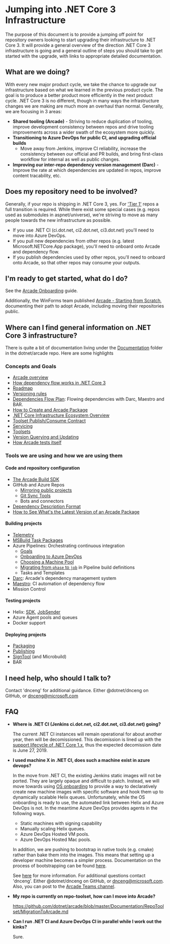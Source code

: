 # Jumping into .NET Core 3 Infrastructure

The purpose of this document is to provide a jumping off point for repository
owners looking to start upgrading their infrastructure to .NET Core 3. It will
provide a general overview of the direction .NET Core 3 infrastructure is going
and a general outline of steps you should take to get started with the upgrade,
with links to appropriate detailed documentation.

## What are we doing?

With every new major product cycle, we take the chance to upgrade our
infrastructure based on what we learned in the previous product cycle. The goal
is to produce a better product more efficiently in the next product cycle.  .NET
Core 3 is no different, though in many ways the infrastructure changes we are
making are much more an overhaul than normal.  Generally, we are focusing in 3
areas:
- **Shared tooling (Arcade)** - Striving to reduce duplication of tooling,
  improve development consistency between repos and drive tooling improvements
  across a wider swath of the ecosystem more quickly.
- **Transitioning to Azure DevOps for public CI, and upgrading official builds**
  - Move away from Jenkins, improve CI reliability, increase the consistency
  between our official and PR builds, and bring first-class workflow for
  internal as well as public changes.
- **Improving our inter-repo dependency version management (Darc)** - Improve
  the rate at which dependencies are updated in repos, improve content
  tracability, etc.

## Does my repository need to be involved?

Generally, if your repo is shipping in .NET Core 3, yes.  For ['Tier
1'](TierOneRepos.md) repos a full transition is required.  While there exist
some special cases (e.g. repos used as submodules in aspnet/universe), we're
striving to move as many people towards the new infrastructure as possible.
- If you use .NET CI (ci.dot.net, ci2.dot.net, ci3.dot.net) you'll need to move
  into Azure DevOps.
- If you pull new dependencies from other repos (e.g. latest
  Microsoft.NETCore.App package), you'll need to onboard onto Arcade and
  dependency flow.
- If you publish dependencies used by other repos, you'll need to onboard onto
  Arcade, so that other repos may consume your outputs.

## I'm ready to get started, what do I do?

See the [Arcade Onboarding](Onboarding.md) guide.

Additionally, the WinForms team published [Arcade - Starting from Scratch](https://microsoft.sharepoint.com/:w:/t/MerriesWinFormsandSetup/EdJpqtiLVdtFuS6p10E0o_IBVu2WsETAd4zBf6YdVKsLcQ?rtime=MyHzd7Rx1kg), documenting their path to adopt Arcade, including moving their repositories public.

## Where can I find general information on .NET Core 3 infrastructure?

There is quite a bit of documentation living under the
[Documentation](../Documentation/) folder in the dotnet/arcade repo.  Here are
some highlights

### Concepts and Goals

- [Arcade overview](Overview.md)
- [How dependency flow works in .NET Core
  3](BranchesChannelsAndSubscriptions.md)
- [Roadmap](CorePackages/PackagesRoadmap.md)
- [Versioning rules](CorePackages/Versioning.md)
- [Dependencies Flow Plan](DependenciesFlowPlan.md): Flowing dependencies with Darc, Maestro and BAR.
- [How to Create and Arcade Package](HowToCreatePackages.md)
- [.NET Core Infrastructure Ecosystem Overview](InfrastructureEcosystemOverview.md)
- [Toolset Publish/Consume Contract](PublishConsumeCOntract.md)
- [Servicing](Servicing.md)
- [Toolsets](Toolsets.md)
- [Version Querying and Updating](VersionQueryingAndUpdating.md)
- [How Arcade tests itself](Validation/Overview.md)

### Tools we are using and how we are using them

#### Code and repository configuration
  - [The Arcade Build SDK](ArcadeSdk.md)
  - GitHub and Azure Repos
    - [Mirroring public projects](AzureDevOps/internal-mirror.md)
    - [Git Sync Tools](GitSyncTools.md)
    - Bots and connectors
  - [Dependency Description Format](DependencyDescriptionFormat.md)
  - [How to See What's the Latest Version of an Arcade Package](SeePackagesLatestVersion.md)

#### Building projects
  - [Telemetry](CorePackages/Telemetry.md)
  - [MSBuild Task Packages](TaskPackages.md)
  - Azure Pipelines: Orchestrating continuous integration
    - [Goals](AzureDevOps/WritingBuildDefinitions.md)
    - [Onboarding to Azure DevOps](AzureDevOps/AzureDevOpsOnboarding.md)
    - [Choosing a Machine Pool](ChoosingAMachinePool.md)
    - [Migrating from `phase` to `job`](AzureDevOps/PhaseToJobSchemaChange.md) in Pipeline build definitions
    - Tasks and Templates
  - [Darc](Darc.md): Arcade's dependency management system
  - [Maestro](Maestro.md): CI automation of dependency flow
  - Mission Control

#### Testing projects
  - Helix: [SDK](../src/Microsoft.DotNet.Helix/Sdk/Readme.md), [JobSender](../src/Microsoft.DotNet.Helix/Sdk/Readme.md)
  - Azure Agent pools and queues
  - Docker support

#### Deploying projects
  - [Packaging](CorePackages/Packaging.md)
  - [Publishing](CorePackages/Publishing.md)
  - [SignTool](CorePackages/Signing.md) (and Microbuild)
  - BAR


## I need help, who should I talk to?

Contact 'dnceng' for additional guidance.  Either @dotnet/dnceng on GitHub, or
dnceng@microsoft.com

## FAQ

- **Where is .NET CI (Jenkins ci.dot.net, ci2.dot.net, ci3.dot.net) going?**

  The current .NET CI instances will remain operational for about another year,
  then will be decomissioned.  This decomission is lined up with the [support
  lifecycle of .NET Core 1.x](https://www.microsoft.com/net/support/policy),
  thus the expected decomission date is June 27, 2019.

- **I used machine X in .NET CI, does such a machine exist in azure devops?**

  In the move from .NET CI, the existing Jenkins static images will not be
  ported.  They are largely opaque and difficult to patch.  Instead, we will
  move towards using [OS
  onboarding](https://dev.azure.com/dnceng/internal/_git/dotnet-helix-machines?path=%2FREADME.md&version=GBmaster)
  to provide a way to declaratively create new machine images with specific
  software and hook them up to dynamically scalable Helix queues. Unfortunately,
  while the OS onboarding is ready to use, the automated link between Helix and
  Azure DevOps is not. In the meantime Azure DevOps provides agents in the
  following ways.
    - Static machines with signing capability
    - Manually scaling Helix queues.
    - Azure DevOps Hosted VM pools.
    - Azure DevOps Hosted Mac pools.

  In addition, we are pushing to bootstrap in native tools (e.g. cmake) rather
  than bake them into the images.  This means that setting up a developer
  machine becomes a simpler process.  Documentation on the process of
  bootstrapping can be found [here](./NativeToolBootstrapping.md).

  See [here](AzureDevOps/AzureDevOpsOnboarding.md#agent-queues) for more information. For
  additional questions contact 'dnceng'. Either @dotnet/dnceng on GitHub, or
  dnceng@microsoft.com.  Also, you can post to the [Arcade Teams channel](https://teams.microsoft.com/l/channel/19%3acf9dc0ac9753432dbac4023239a9965f%40thread.skype/Arcade?groupId=147df318-61de-4f04-8f7b-ecd328c256bb&tenantId=72f988bf-86f1-41af-91ab-2d7cd011db47).

- **My repo is currently on repo-toolset, how can I move into Arcade?**

  https://github.com/dotnet/arcade/blob/master/Documentation/RepoToolset/MigrationToArcade.md

- **Can I run .NET CI and Azure DevOps CI in parallel while I work out the
  kinks?**

  Sure.
